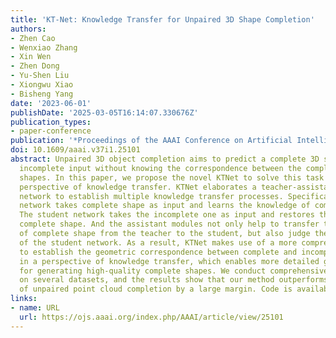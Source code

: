```yaml
---
title: 'KT-Net: Knowledge Transfer for Unpaired 3D Shape Completion'
authors:
- Zhen Cao
- Wenxiao Zhang
- Xin Wen
- Zhen Dong
- Yu-Shen Liu
- Xiongwu Xiao
- Bisheng Yang
date: '2023-06-01'
publishDate: '2025-03-05T16:14:07.330676Z'
publication_types:
- paper-conference
publication: '*Proceedings of the AAAI Conference on Artificial Intelligence*'
doi: 10.1609/aaai.v37i1.25101
abstract: Unpaired 3D object completion aims to predict a complete 3D shape from an
  incomplete input without knowing the correspondence between the complete and incomplete
  shapes. In this paper, we propose the novel KTNet to solve this task from the new
  perspective of knowledge transfer. KTNet elaborates a teacher-assistant-student
  network to establish multiple knowledge transfer processes. Specifically, the teacher
  network takes complete shape as input and learns the knowledge of complete shape.
  The student network takes the incomplete one as input and restores the corresponding
  complete shape. And the assistant modules not only help to transfer the knowledge
  of complete shape from the teacher to the student, but also judge the learning effect
  of the student network. As a result, KTNet makes use of a more comprehensive understanding
  to establish the geometric correspondence between complete and incomplete shapes
  in a perspective of knowledge transfer, which enables more detailed geometric inference
  for generating high-quality complete shapes. We conduct comprehensive experiments
  on several datasets, and the results show that our method outperforms previous methods
  of unpaired point cloud completion by a large margin. Code is available at https://github.com/a4152684/KT-Net.
links:
- name: URL
  url: https://ojs.aaai.org/index.php/AAAI/article/view/25101
---
```

